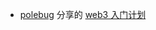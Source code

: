 - [polebug](https://x.com/polebug) 分享的 [web3 入门计划](https://cubic-leaf-731.notion.site/web3-202208-09-1623ccd15c2148a1ae00ed8794d153b1)